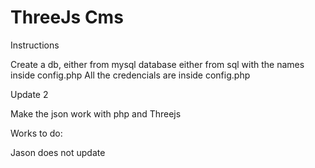 # ThreeJs Cms

Instructions

Create a db, either from mysql database either from sql with the names inside config.php
All the credencials are inside config.php


Update 2

Make the json work with php and Threejs

Works to do:

Jason does not update
